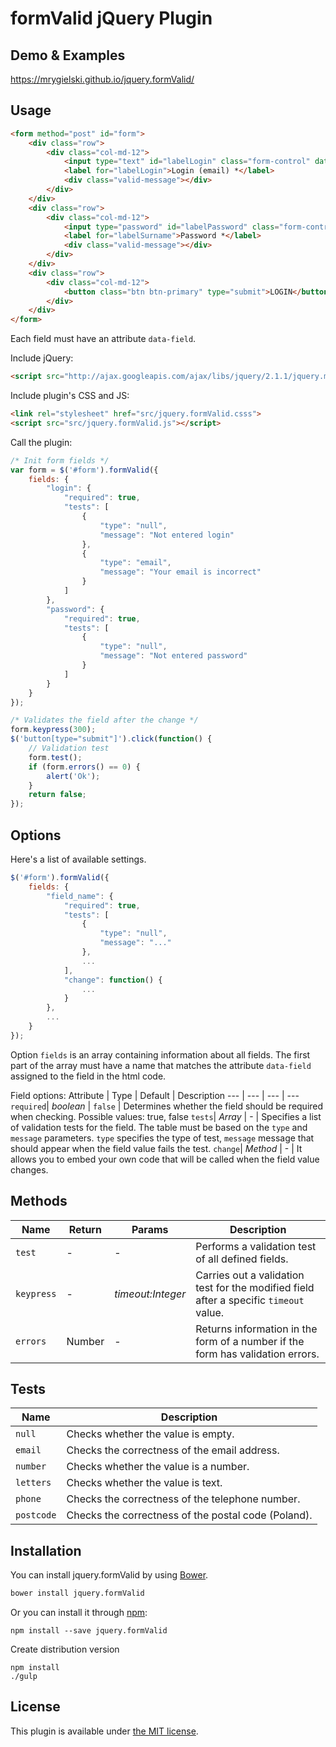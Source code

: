 # formValid jQuery Plugin

## Demo & Examples

<https://mrygielski.github.io/jquery.formValid/>

## Usage

```html
<form method="post" id="form">
	<div class="row">
		<div class="col-md-12">
			<input type="text" id="labelLogin" class="form-control" data-field="login">
			<label for="labelLogin">Login (email) *</label>
			<div class="valid-message"></div>
		</div>
	</div>
	<div class="row">
		<div class="col-md-12">
			<input type="password" id="labelPassword" class="form-control" data-field="password">
			<label for="labelSurname">Password *</label>
			<div class="valid-message"></div>
		</div>
	</div>
	<div class="row">
		<div class="col-md-12">
			<button class="btn btn-primary" type="submit">LOGIN</button>
		</div>
	</div>
</form>
```
Each field must have an attribute `data-field`.

Include jQuery:

```html
<script src="http://ajax.googleapis.com/ajax/libs/jquery/2.1.1/jquery.min.js"></script>
```

Include plugin's CSS and JS:

```html
<link rel="stylesheet" href="src/jquery.formValid.csss">
<script src="src/jquery.formValid.js"></script>
```

Call the plugin:

```javascript
/* Init form fields */
var form = $('#form').formValid({
	fields: {
		"login": {
			"required": true, 
			"tests": [
				{
					"type": "null", 
					"message": "Not entered login"
				},
				{
					"type": "email", 
					"message": "Your email is incorrect"
				}
			]
		},
		"password": {
			"required": true,
			"tests": [
				{
					"type": "null", 
					"message": "Not entered password"
				}
			]
		}
	}
});

/* Validates the field after the change */
form.keypress(300);
$('button[type="submit"]').click(function() {
	// Validation test 	
	form.test();
	if (form.errors() == 0) {
		alert('Ok');
	}
	return false;
});
```

## Options

Here's a list of available settings.

```javascript
$('#form').formValid({
    fields: {
        "field_name": {
            "required": true,
            "tests": [
                {
                    "type": "null",
                    "message": "..."
                },
                ...
            ],
            "change": function() {
                ...
            }
        },
        ...
    }
});
```
Option `fields` is an array containing information about all fields. The first part of the array must have a name that matches the attribute `data-field` assigned to the field in the html code.

Field options:
Attribute            | Type                | Default        | Description
---                        | ---                    | ---                | ---
`required`| *boolean* | `false` | Determines whether the field should be required when checking. Possible values: true, false
`tests`| *Array* | - | Specifies a list of validation tests for the field. The table must be based on the `type` and `message` parameters. `type` specifies the type of test, `message` message that should appear when the field value fails the test.
`change`| *Method* | - | It allows you to embed your own code that will be called when the field value changes.

## Methods

Name            | Return             |  Params                | Description
---                        | ---            | ---                | ---
`test`| - | - | Performs a validation test of all defined fields.
`keypress`| - | *timeout:Integer* | Carries out a validation test for the modified field after a specific `timeout` value.
`errors`| Number | - | Returns information in the form of a number if the form has validation errors.


## Tests

Name            | Description
---               | ---
`null`| Checks whether the value is empty.
`email`| Checks the correctness of the email address.
`number`| Checks whether the value is a number.
`letters`| Checks whether the value is text.
`phone`| Checks the correctness of the telephone number.
`postcode`| Checks the correctness of the postal code (Poland).

## Installation

You can install jquery.formValid by using [Bower](http://bower.io/).

```bash
bower install jquery.formValid
```

Or you can install it through [npm](https://www.npmjs.com/):

```
npm install --save jquery.formValid
```

Create distribution version
```
npm install
./gulp
```

## License

This plugin is available under [the MIT license](https://opensource.org/licenses/mit-license.php).